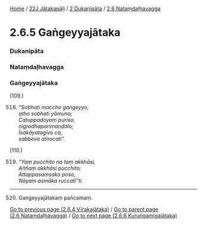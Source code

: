 
[Home](/) / [22J Jātakapāḷi](../../../22J.md) / [2 Dukanipāta](../../2.md) / [2.6 Nataṃdaḷhavagga](../2.6.md)

# 2.6.5 Gaṅgeyyajātaka

### Dukanipāta

### Nataṃdaḷhavagga

### Gaṅgeyyajātaka

(109.)

518. _“Sobhati maccho gaṅgeyyo,_  
_atho sobhati yāmuno;_  
_Catuppadoyaṃ puriso,_  
_nigrodhaparimaṇḍalo;_  
_Īsakāyatagīvo ca,_  
_sabbeva atirocati”._  


(110.)

519. _“Yaṃ pucchito na taṃ akkhāsi,_  
_Aññaṃ akkhāsi pucchito;_  
_Attappasaṃsako poso,_  
_Nāyaṃ asmāka ruccatī”ti._  


---

520. Gaṅgeyyajātakaṃ pañcamaṃ.



[Go to previous page (2.6.4 Vīrakajātaka)](2.6.4.md) / [Go to parent page (2.6 Nataṃdaḷhavagga)](../2.6.md) / [Go to next page (2.6.6 Kuruṅgamigajātaka)](2.6.6.md)


